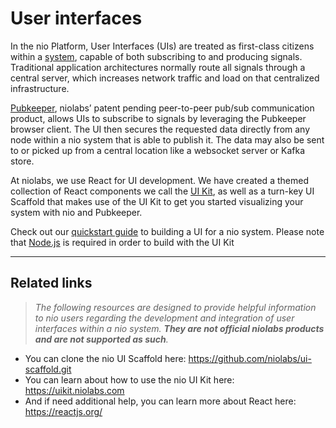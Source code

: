 # User interfaces
In the nio Platform, User Interfaces (UIs) are treated as first-class citizens within a [system](/systems/README.md), capable of both subscribing to and producing signals. Traditional application architectures normally route all signals through a central server, which increases network traffic and load on that centralized infrastructure.

[Pubkeeper](/pubkeeper/), niolabs’ patent pending peer-to-peer pub/sub communication product, allows UIs to subscribe to signals by leveraging the Pubkeeper browser client. The UI then secures the requested data directly from any node within a nio system that is able to publish it. The data may also be sent to or picked up from a central location like a websocket server or Kafka store.

At niolabs, we use React for UI development. We have created a themed collection of React components we call the [UI Kit](https://uikit.niolabs.com), as well as a turn-key UI Scaffold that makes use of the UI Kit to get you started visualizing your system with nio and Pubkeeper.

Check out our [quickstart guide](/ui/build-a-ui.md) to building a UI for a nio system. Please note that [Node.js](https://nodejs.org/en/) is required in order to build with the UI Kit

---

## Related links

> _The following resources are designed to provide helpful information to nio users regarding the development and integration of user interfaces within a nio system. **They are not official niolabs products and are not supported as such**._

* You can clone the nio UI Scaffold here: https://github.com/niolabs/ui-scaffold.git
* You can learn about how to use the nio UI Kit here: https://uikit.niolabs.com
* And if need additional help, you can learn more about React here: https://reactjs.org/
